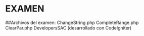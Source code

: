 # EXAMEN
##Archivos del examen:
ChangeString.php
CompleteRange.php
ClearPar.php
DevelopersSAC (desarrollado con CodeIgniter)
